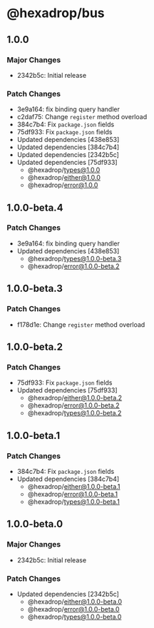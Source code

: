 # @hexadrop/bus

## 1.0.0

### Major Changes

- 2342b5c: Initial release

### Patch Changes

- 3e9a164: fix binding query handler
- c2daf75: Change `register` method overload
- 384c7b4: Fix `package.json` fields
- 75df933: Fix `package.json` fields
- Updated dependencies [438e853]
- Updated dependencies [384c7b4]
- Updated dependencies [2342b5c]
- Updated dependencies [75df933]
  - @hexadrop/types@1.0.0
  - @hexadrop/either@1.0.0
  - @hexadrop/error@1.0.0

## 1.0.0-beta.4

### Patch Changes

- 3e9a164: fix binding query handler
- Updated dependencies [438e853]
  - @hexadrop/types@1.0.0-beta.3
  - @hexadrop/error@1.0.0-beta.2

## 1.0.0-beta.3

### Patch Changes

- f178d1e: Change `register` method overload

## 1.0.0-beta.2

### Patch Changes

- 75df933: Fix `package.json` fields
- Updated dependencies [75df933]
  - @hexadrop/either@1.0.0-beta.2
  - @hexadrop/error@1.0.0-beta.2
  - @hexadrop/types@1.0.0-beta.2

## 1.0.0-beta.1

### Patch Changes

- 384c7b4: Fix `package.json` fields
- Updated dependencies [384c7b4]
  - @hexadrop/either@1.0.0-beta.1
  - @hexadrop/error@1.0.0-beta.1
  - @hexadrop/types@1.0.0-beta.1

## 1.0.0-beta.0

### Major Changes

- 2342b5c: Initial release

### Patch Changes

- Updated dependencies [2342b5c]
  - @hexadrop/either@1.0.0-beta.0
  - @hexadrop/error@1.0.0-beta.0
  - @hexadrop/types@1.0.0-beta.0
